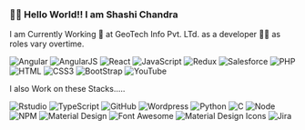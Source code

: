### 🙋‍♂️ Hello World!! I am Shashi Chandra


I am Currently Working  👷 at GeoTech Info Pvt. LTd. as a developer 👨‍🔧  as roles vary overtime.

<p>
<img alt="Angular" src="https://img.shields.io/badge/-Angular-red?style=flat&color=dd0031&logoColor=white&logo=Angular"/>
<img alt="AngularJS" src="https://img.shields.io/badge/-AngularJS-red?style=flat&color=dd0031&logoColor=white&logo=AngularJS"/>
<img alt="React" src="https://img.shields.io/badge/-React-blue?style=flat&color=61dafb&logoColor=black&logo=React"/>
<img alt="JavaScript" src="https://img.shields.io/badge/-JavaScript-blue?style=flat&color=72726c&logoColor=f7df1ed4&logo=Javascript"/>
<img alt="Redux" src="https://img.shields.io/badge/-Redux-blue?style=flat&color=764abc&logoColor=white&logo=React"/>
<img alt="Salesforce" src="https://img.shields.io/badge/-Salesforce-blue?style=flat&color=00A1E0&logoColor=white&logo=Salesforce"/>
<img alt="PHP" src="https://img.shields.io/badge/-PHP-blue?style=flat&color=764abc&logoColor=white&logo=Php"/>
<img alt="HTML" src="https://img.shields.io/badge/-HTML5-blue?style=flat&color=e34f26&logoColor=white&logo=HTML5"/>
<img alt="CSS3" src="https://img.shields.io/badge/-CSS3-blue?style=flat&color=1572b6&logoColor=white&logo=CSS3"/>
<img alt="BootStrap" src="https://img.shields.io/badge/-BootStrap-blue?style=flat&color=764abc&logoColor=white&logo=BootStrap"/>
<img alt="YouTube" src="https://img.shields.io/badge/-YouTube-Red?style=flat&color=ff0000&logoColor=white&logo=YouTube"/>
</p>

I also Work on these Stacks.....
<p>
<img alt="Rstudio" src="https://img.shields.io/badge/-RStudio-red?style=flat&color=276DC3&logoColor=white&logo=R"/>
<img alt="TypeScript" src="https://img.shields.io/badge/-TypeScript-red?style=flat&color=007ACC&logoColor=white&logo=Typescript"/>
<img alt="GitHub" src="https://img.shields.io/badge/-Github-blue?style=flat&color=F05032&logoColor=white&logo=Git"/>
<img alt="Wordpress" src="https://img.shields.io/badge/-Wordpress-blue?style=flat&color=21759B&logoColor=White&logo=WordPress"/>
<img alt="Python" src="https://img.shields.io/badge/-Python-blue?style=flat&color=3776AB&logoColor=white&logo=Python"/>
<img alt="C" src="https://img.shields.io/badge/-C-blue?style=flat&color=A8B9CC&logoColor=white&logo=C"/>
<img alt="Node" src="https://img.shields.io/badge/-NodeJs-blue?style=flat&color=339933&logoColor=white&logo=Node.js"/>
<img alt="NPM" src="https://img.shields.io/badge/-C-blue?style=flat&color=CB3837&logoColor=white&logo=NPM"/>
<img alt="Material Design" src="https://img.shields.io/badge/-Material Design-blue?style=flat&color=757575&logoColor=white&logo=material-design"/>
<img alt="Font Awesome" src="https://img.shields.io/badge/-C-blue?style=flat&color=339AF0&logoColor=white&logo=font-awesome"/>
<img alt="Material Design Icons" src="https://img.shields.io/badge/-Material Design Icons-blue?style=flat&color=2196F3&logoColor=white&logo=material-design-icons"/>
<img alt="Jira" src="https://img.shields.io/badge/-Jira-blue?style=flat&color=CB3837&logoColor=white&logo=jira"/>
</p>
